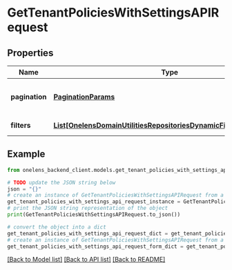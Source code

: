# GetTenantPoliciesWithSettingsAPIRequest


## Properties

Name | Type | Description | Notes
------------ | ------------- | ------------- | -------------
**pagination** | [**PaginationParams**](PaginationParams.md) | Pagination parameters for the request. | [optional] 
**filters** | [**List[OnelensDomainUtilitiesRepositoriesDynamicFiltersFilterCriteria]**](OnelensDomainUtilitiesRepositoriesDynamicFiltersFilterCriteria.md) | Filters to be applied | 

## Example

```python
from onelens_backend_client.models.get_tenant_policies_with_settings_api_request import GetTenantPoliciesWithSettingsAPIRequest

# TODO update the JSON string below
json = "{}"
# create an instance of GetTenantPoliciesWithSettingsAPIRequest from a JSON string
get_tenant_policies_with_settings_api_request_instance = GetTenantPoliciesWithSettingsAPIRequest.from_json(json)
# print the JSON string representation of the object
print(GetTenantPoliciesWithSettingsAPIRequest.to_json())

# convert the object into a dict
get_tenant_policies_with_settings_api_request_dict = get_tenant_policies_with_settings_api_request_instance.to_dict()
# create an instance of GetTenantPoliciesWithSettingsAPIRequest from a dict
get_tenant_policies_with_settings_api_request_form_dict = get_tenant_policies_with_settings_api_request.from_dict(get_tenant_policies_with_settings_api_request_dict)
```
[[Back to Model list]](../README.md#documentation-for-models) [[Back to API list]](../README.md#documentation-for-api-endpoints) [[Back to README]](../README.md)


